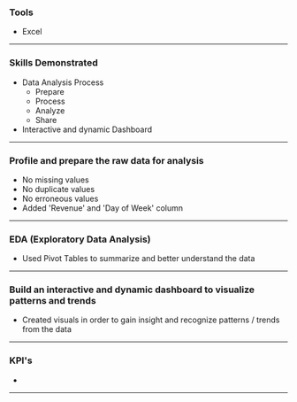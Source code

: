 ### Tools
* Excel

---

### Skills Demonstrated
* Data Analysis Process
    * Prepare
    * Process
    * Analyze
    * Share
* Interactive and dynamic Dashboard

---

### Profile and prepare the raw data for analysis
* No missing values
* No duplicate values
* No erroneous values
* Added 'Revenue' and 'Day of Week' column

---

### EDA (Exploratory Data Analysis)
* Used Pivot Tables to summarize and better understand the data

---

### Build an interactive and dynamic dashboard to visualize patterns and trends
* Created visuals in order to gain insight and recognize patterns / trends from the data

---

### KPI's
* 

---